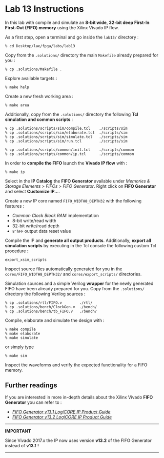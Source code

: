 # Lab 13 Instructions

In this lab with compile and simulate an **8-bit wide, 32-bit deep First-In First-Out (FIFO) memory** using the Xilinx Vivado IP flow.

As a first step, open a terminal and go inside the `lab13/` directory :

```
% cd Desktop/lae/fpga/labs/lab13
```

Copy from the `.solutions/` directory the main `Makefile` already prepared for you :

```
% cp .solutions/Makefile .
```

Explore available targets :

```
% make help
```

Create a new fresh working area :

```
% make area
```

Additionally, copy from the `.solutions/` directory the following **Tcl simulation and common scripts** :


```
% cp .solutions/scripts/sim/compile.tcl    ./scripts/sim
% cp .solutions/scripts/sim/elaborate.tcl  ./scripts/sim
% cp .solutions/scripts/sim/simulate.tcl   ./scripts/sim
% cp .solutions/scripts/sim/run.tcl        ./scripts/sim

% cp .solutions/scripts/common/init.tcl    ./scripts/common
% cp .solutions/scripts/common/ip.tcl      ./scripts/common
```

In order to **compile the FIFO** launch the **Vivado IP flow** with :

```
% make ip
```

Select in the **IP Catalog** the **FIFO Generator** available under *Memories & Storage Elements > FIFOs > FIFO Generator*.
Right click on **FIFO Generator** and select **Customize IP...**.

Create a new IP core named `FIFO_WIDTH8_DEPTH32` with the following features :

* *Common Clock Block RAM* implementation
* 8-bit write/read width
* 32-bit write/read depth
* `8'hFF` output data reset value


Compile the IP and **generate all output products**. Additionally, **export all simulation scripts** by executing in the Tcl console
the following custom Tcl procedure :

```
export_xsim_scripts
```

Inspect source files automatically generated for you in the `cores/FIFO_WIDTH8_DEPTH32/` and `cores/export_scripts/` directories.

Simulation sources and a simple Verilog **wrapper** for the newly generated FIFO have been already prepared for you.
Copy from the `.solutions/` directory the following Verilog sources :

```
% cp .solutions/rtl/FIFO.v        ./rtl/
% cp .solutions/bench/ClockGen.v  ./bench/
% cp .solutions/bench/tb_FIFO.v   ./bench/
```

Compile, elaborate and simulate the design with :

```
% make compile
% make elaborate
% make simulate
```

or simply type

```
% make sim
```

Inspect the waveforms and verify the expected functionality for a FIFO memory.


## Further readings

If you are interested in more in-depth details about the Xilinx Vivado **FIFO Generator** you can refer to :

* [*FIFO Generator v13.1 LogiCORE IP Product Guide*](https://www.xilinx.com/support/documentation/ip_documentation/fifo_generator/v13_1/pg057-fifo-generator.pdf)
* [*FIFO Generator v13.2 LogiCORE IP Product Guide*](https://www.xilinx.com/support/documentation/ip_documentation/fifo_generator/v13_2/pg057-fifo-generator.pdf)


<hr>

**IMPORTANT**

Since Vivado 2017.x the IP now uses version **v13.2** of the FIFO Generator instead of **v13.1** !

<hr>

